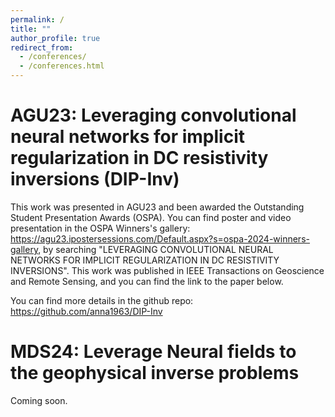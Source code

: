 ```yaml
---
permalink: /
title: ""
author_profile: true
redirect_from: 
  - /conferences/
  - /conferences.html
---
```


AGU23: Leveraging convolutional neural networks for implicit regularization in DC resistivity inversions (DIP-Inv) 
======

This work was presented in AGU23 and been awarded the Outstanding Student Presentation Awards (OSPA). You can find poster and video presentation in the OSPA Winners's gallery: https://agu23.ipostersessions.com/Default.aspx?s=ospa-2024-winners-gallery, by searching "LEVERAGING CONVOLUTIONAL NEURAL NETWORKS FOR IMPLICIT REGULARIZATION IN DC RESISTIVITY INVERSIONS". This work was published in IEEE Transactions on Geoscience and Remote Sensing, and you can find the link to the paper below.

You can find more details in the github repo: https://github.com/anna1963/DIP-Inv

MDS24: Leverage Neural fields to the geophysical inverse problems 
======
Coming soon.


